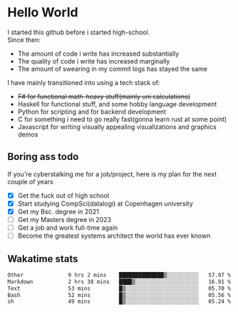 # Hello World

I started this github before i started high-school.  
Since then:
- The amount of code i write has increased substantially
- The quality of code i write has increased marginally
- The amount of swearing in my commit logs has stayed the same

I have mainly transitioned into using a tech stack of:
- ~~F# for functional math-heavy stuff(mainly uni calculations)~~
- Haskell for functional stuff, and some hobby language development
- Python for scripting and for backend development
- C for something i need to go really fast(gonna learn rust at some point)
- Javascript for writing visually appealing visualizations and graphics demos

## Boring ass todo
If you're cyberstalking me for a job/project, here is my plan for the next couple of years
- [x] Get the fuck out of high school
- [x] Start studying CompSci(datalogi) at Copenhagen university
- [x] Get my Bsc. degree in 2021
- [ ] Get my Masters degree in 2023
- [ ] Get a job and work full-time again
- [ ] Become the greatest systems architect the world has ever known

## Wakatime stats
<!--START_SECTION:waka-->

```txt
Other              9 hrs 2 mins    ██████████████▒░░░░░░░░░░   57.97 %
Markdown           2 hrs 38 mins   ████▒░░░░░░░░░░░░░░░░░░░░   16.91 %
Text               53 mins         █▒░░░░░░░░░░░░░░░░░░░░░░░   05.70 %
Bash               52 mins         █▒░░░░░░░░░░░░░░░░░░░░░░░   05.56 %
sh                 49 mins         █▒░░░░░░░░░░░░░░░░░░░░░░░   05.24 %
```

<!--END_SECTION:waka-->
